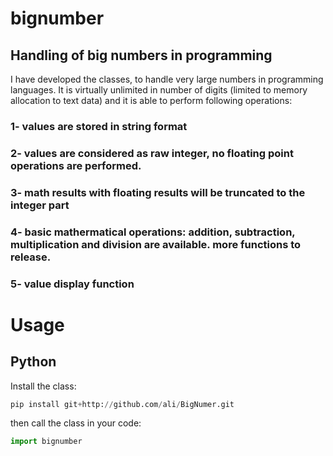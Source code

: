 # bignumber
## Handling of big numbers in programming

I have developed the classes, to handle very large numbers in programming languages. It is virtually unlimited in number of digits (limited to memory allocation to text data) and it is able to perform following operations:

### 1- values are stored in string format
### 2- values are considered as raw integer, no floating point operations are performed.
### 3- math results with floating results will be truncated to the integer part
### 4- basic mathermatical operations: addition, subtraction, multiplication and division are available. more functions to release.
### 5- value display function

# Usage

## Python

Install the class:
```python
pip install git+http://github.com/ali/BigNumer.git
```

then call the class in your code:
```python
import bignumber
```
